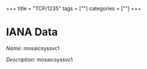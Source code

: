 +++
title = "TCP/1235"
tags = [""]
categories = [""]
+++

# IANA Data

_Name:_ mosaicsyssvc1

_Description:_ mosaicsyssvc1

